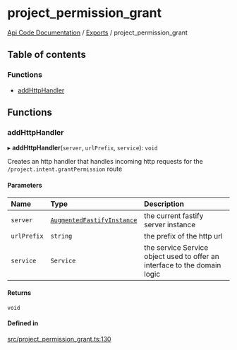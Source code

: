 # project\_permission\_grant
[Api Code Documentation](../README.md) / [Exports](../modules.md) / project\_permission\_grant

## Table of contents

### Functions

- [addHttpHandler](project_permission_grant.md#addhttphandler)

## Functions

### addHttpHandler

▸ **addHttpHandler**(`server`, `urlPrefix`, `service`): `void`

Creates an http handler that handles incoming http requests for the `/project.intent.grantPermission` route

#### Parameters

| Name | Type | Description |
| :------ | :------ | :------ |
| `server` | [`AugmentedFastifyInstance`](../interfaces/types.AugmentedFastifyInstance.md) | the current fastify server instance |
| `urlPrefix` | `string` | the prefix of the http url |
| `service` | `Service` | the service Service object used to offer an interface to the domain logic |

#### Returns

`void`

#### Defined in

[src/project_permission_grant.ts:130](https://github.com/openkfw/TruBudget/blob/c993c60c/api/src/project_permission_grant.ts#L130)

